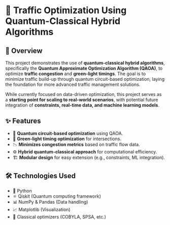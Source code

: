 # 🚦 Traffic Optimization Using Quantum-Classical Hybrid Algorithms

## 📌 Overview
This project demonstrates the use of **quantum-classical hybrid algorithms**, specifically the **Quantum Approximate Optimization Algorithm (QAOA)**, to optimize **traffic congestion** and **green-light timings**. The goal is to minimize traffic build-up through quantum circuit-based optimization, laying the foundation for more advanced traffic management solutions.

While currently focused on data-driven optimization, this project serves as a **starting point for scaling to real-world scenarios**, with potential future integration of **constraints, real-time data, and machine learning models**.

## ✨ Features
- 🧮 **Quantum circuit-based optimization** using QAOA.
- 🚦 **Green-light timing optimization** for intersections.
- 📉 **Minimizes congestion metrics** based on traffic flow data.
- ⚙️ **Hybrid quantum-classical approach** for computational efficiency.
- 🏗️ **Modular design** for easy extension (e.g., constraints, ML integration).

## 🛠️ Technologies Used
- 🐍 Python
- ⚛️ Qiskit (Quantum computing framework)
- 📊 NumPy & Pandas (Data handling)
- 📈 Matplotlib (Visualization)
- 🔗 Classical optimizers (COBYLA, SPSA, etc.)
